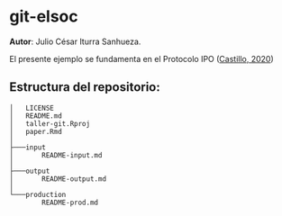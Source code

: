 # git-elsoc

**Autor**: Julio César Iturra Sanhueza.


El presente ejemplo se fundamenta en el Protocolo IPO ([Castillo, 2020](https://juancarloscastillo.github.io/ipo/index_es.html))

## Estructura del repositorio:
```
│   LICENSE
│   README.md
│   taller-git.Rproj
│   paper.Rmd
│
├───input
│       README-input.md
│
├───output
│       README-output.md
│
└───production
        README-prod.md

```
